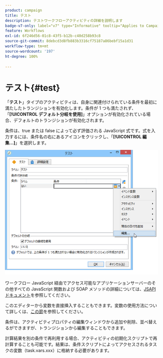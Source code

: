 ```yaml
---
product: campaign
title: テスト
description: テストワークフローアクティビティの詳細を説明します
badge-v7-only: label="v7" type="Informative" tooltip="Applies to Campaign Classic v7 only"
feature: Workflows
exl-id: 6f246d56-01c8-43f5-b12b-c40d258b93c8
source-git-commit: 8debcd3d8fb883b3316cf75187a86bebf15a1d31
workflow-type: tm+mt
source-wordcount: '197'
ht-degree: 100%

---
```


# テスト{#test}



「**テスト**」タイプのアクティビティは、自身に関連付けられている条件を最初に満たしたトランジションを有効化します。条件が 1 つも満たされず、「**[!UICONTROL デフォルト分岐を使用]**」オプションが有効化されている場合、デフォルトのトランジションが有効化されます。

条件は、true または false によって必ず評価される JavaScript 式です。式を入力するには、条件名の右にあるアイコンをクリックし、「**[!UICONTROL 編集...]**」を選択します。

![](assets/edit_test.png)

ワークフロー JavaScript 経由でアクセス可能なアプリケーションサーバーのその他すべての JavaScript 関数および SOAP メソッドの詳細については、[JSAPI ドキュメント](https://experienceleague.adobe.com/developer/campaign-api/api/index.html?lang=ja)を参照してください。

このエディターから変数を直接挿入することもできます。変数の使用方法について詳しくは、[この節](javascript-scripts-and-templates.md#variables)を参照してください。

条件は、アクティビティプロパティの編集ウィンドウから追加や削除、並べ替えるができますが、トランジションから編集することもできます。

計算結果を別の条件で再利用する場合、アクティビティの初期化スクリプトで再計算することも可能です。結果は、条件スクリプトによってアクセスされるタスクの変数（task.vars.xxx）に格納する必要があります。
